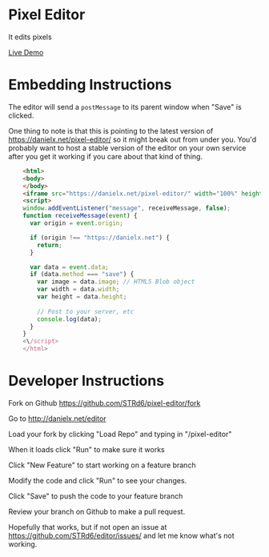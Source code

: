 Pixel Editor
============

It edits pixels

[Live Demo](https://danielx.net/pixel-editor/)

Embedding Instructions
======================

The editor will send a `postMessage` to its parent window when "Save" is clicked.

One thing to note is that this is pointing to the latest version of 
https://danielx.net/pixel-editor/ so it might break out from under you. You'd 
probably want to host a stable version of the editor on your own service after 
you get it working if you care about that kind of thing.

```html
    <html>
    <body>
    </body>
    <iframe src="https://danielx.net/pixel-editor/" width="100%" height="100%"></iframe>
    <script>
    window.addEventListener("message", receiveMessage, false);
    function receiveMessage(event) {
      var origin = event.origin;

      if (origin !== "https://danielx.net") {
        return;
      }

      var data = event.data;
      if (data.method === "save") {
        var image = data.image; // HTML5 Blob object
        var width = data.width;
        var height = data.height;
    
        // Post to your server, etc
        console.log(data);
      }
    }
    <\/script>
    </html>
```

Developer Instructions
======================

Fork on Github https://github.com/STRd6/pixel-editor/fork

Go to http://danielx.net/editor

Load your fork by clicking "Load Repo" and typing in "<username>/pixel-editor"

When it loads click "Run" to make sure it works

Click "New Feature" to start working on a feature branch

Modify the code and click "Run" to see your changes.

Click "Save" to push the code to your feature branch

Review your branch on Github to make a pull request.

Hopefully that works, but if not open an issue at https://github.com/STRd6/editor/issues/
and let me know what's not working.
